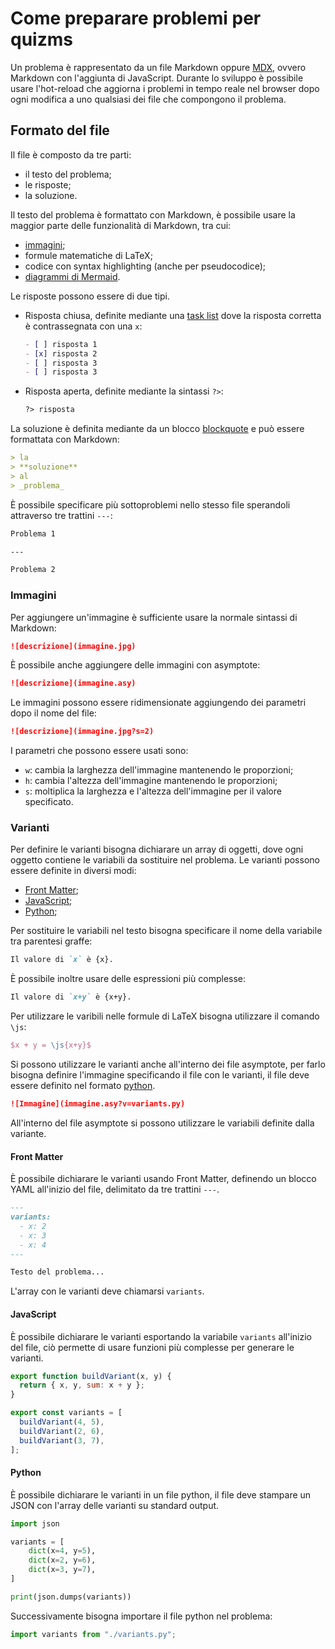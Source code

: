 # Come preparare problemi per quizms

Un problema è rappresentato da un file Markdown oppure [MDX](https://mdxjs.com/), ovvero Markdown con l'aggiunta di JavaScript. Durante lo sviluppo è possibile usare l'hot-reload che aggiorna i problemi in tempo reale nel browser dopo ogni modifica a uno qualsiasi dei file che compongono il problema.

## Formato del file

Il file è composto da tre parti:
- il testo del problema;
- le risposte;
- la soluzione.

Il testo del problema è formattato con Markdown, è possibile usare la maggior parte delle funzionalità di Markdown, tra cui:
- [immagini](#immagini);
- formule matematiche di LaTeX;
- codice con syntax highlighting (anche per pseudocodice);
- [diagrammi di Mermaid](https://mermaid.js.org/).

Le risposte possono essere di due tipi.
- Risposta chiusa, definite mediante una [task list](https://www.markdownguide.org/extended-syntax/#task-lists) dove la risposta corretta è contrassegnata con una `x`:
  ```md
  - [ ] risposta 1
  - [x] risposta 2
  - [ ] risposta 3 
  - [ ] risposta 3
    ```
- Risposta aperta, definite mediante la sintassi `?>`:
  ```md
  ?> risposta
  ```

La soluzione è definita mediante da un blocco [blockquote](https://www.markdownguide.org/basic-syntax/#blockquotes-1) e può essere formattata con Markdown:
```md
> la
> **soluzione**
> al
> _problema_
```

È possibile specificare più sottoproblemi nello stesso file sperandoli attraverso tre trattini `---`:
```md
Problema 1

---

Problema 2
```

### Immagini

Per aggiungere un'immagine è sufficiente usare la normale sintassi di Markdown:
```md
![descrizione](immagine.jpg)
```

È possibile anche aggiungere delle immagini con asymptote:
```md
![descrizione](immagine.asy)
```

Le immagini possono essere ridimensionate aggiungendo dei parametri dopo il nome del file:
```md
![descrizione](immagine.jpg?s=2)
```

I parametri che possono essere usati sono:
- `w`: cambia la larghezza dell'immagine mantenendo le proporzioni;
- `h`: cambia l'altezza dell'immagine mantenendo le proporzioni;
- `s`: moltiplica la larghezza e l'altezza dell'immagine per il valore specificato.

### Varianti

Per definire le varianti bisogna dichiarare un array di oggetti, dove ogni oggetto contiene le variabili da sostituire nel problema. Le varianti possono essere definite in diversi modi:
- [Front Matter](#front-matter);
- [JavaScript](#javascript);
- [Python](#python);

Per sostituire le variabili nel testo bisogna specificare il nome della variabile tra parentesi graffe:
```md
Il valore di `x` è {x}.
```

È possibile inoltre usare delle espressioni più complesse:
```md
Il valore di `x+y` è {x+y}.
```

Per utilizzare le varibili nelle formule di LaTeX bisogna utilizzare il comando `\js`:
```LaTeX
$x + y = \js{x+y}$
```

Si possono utilizzare le varianti anche all'interno dei file asymptote, per farlo bisogna definire l'immagine specificando il file con le varianti, il file deve essere definito nel formato [python](#python).
```md
![Immagine](immagine.asy?v=variants.py)
```

All'interno del file asymptote si possono utilizzare le variabili definite dalla variante.


#### Front Matter

È possibile dichiarare le varianti usando Front Matter, definendo un blocco YAML all'inizio del file, delimitato da tre trattini `---`.

```md
---
variants:
  - x: 2
  - x: 3
  - x: 4
---

Testo del problema...
```

L'array con le varianti deve chiamarsi `variants`.

#### JavaScript

È possibile dichiarare le varianti esportando la variabile `variants` all'inizio del file, ciò permette di usare funzioni più complesse per generare le varianti.

```js
export function buildVariant(x, y) {
  return { x, y, sum: x + y };
}

export const variants = [
  buildVariant(4, 5),
  buildVariant(2, 6),
  buildVariant(3, 7),
];
```

#### Python

È possibile dichiarare le varianti in un file python, il file deve stampare un JSON con l'array delle varianti su standard output.

```py
import json

variants = [
    dict(x=4, y=5),
    dict(x=2, y=6),
    dict(x=3, y=7),
]

print(json.dumps(variants))
```

Successivamente bisogna importare il file python nel problema:

```js
import variants from "./variants.py";
```
